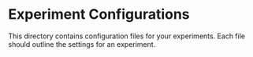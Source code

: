 # Experiment Configurations

This directory contains configuration files for your experiments. Each file should outline the settings for an experiment.

